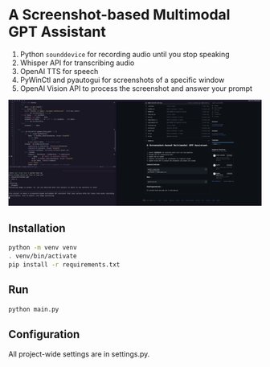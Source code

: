 # A Screenshot-based Multimodal GPT Assistant

1. Python `sounddevice` for recording audio until you stop speaking
1. Whisper API for transcribing audio
1. OpenAI TTS for speech
1. PyWinCtl and pyautogui for screenshots of a specific window
1. OpenAI Vision API to process the screenshot and answer your prompt

![](images/screenshot1.png)

## Installation

```bash
python -m venv venv
. venv/bin/activate
pip install -r requirements.txt
```

## Run

```bash
python main.py
```

## Configuration

All project-wide settings are in settings.py.

